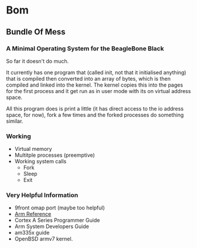 # Bom

## Bundle Of Mess

### A Minimal Operating System for the BeagleBone Black

So far it doesn't do much.

It currently has one program that (called init, not that it initialised anything)
that is compiled then converted into an array of bytes, which is then compiled and
linked into the kernel. The kernel copies this into the pages for the first process
and it get run as in user mode with its on virtual address space.

All this program does is print a little (it has direct access to the io address space,
for now), fork a few times and the forked processes do something similar.

### Working

- Virtual memory
- Multitple processes (preemptive)
- Working system calls
	- Fork
	- Sleep
	- Exit

### Very Helpful Information

- 9front omap port (maybe too helpful)
- [Arm Reference](http://www.google.co.uk/url?sa=t&source=web&cd=1&ved=0CCAQFjAA&url=http%3A%2F%2Fwww.altera.com%2Fliterature%2Fthird-party%2Farchives%2Fddi0100e_arm_arm.pdf&ei=B1cwTtfHJMWmhAfh8qlI&usg=AFQjCNFqDeTfS2VR6oU93FbwBoE--ggJrA)
- Cortex A Series Programmer Guide
- Arm System Developers Guide
- am335x guide
- OpenBSD armv7 kernel.
